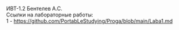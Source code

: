 ИВТ-1.2
Бентелев А.С.  
Ссылки на лабораторные работы:  
1 - https://github.com/PortabLeStudying/Proga/blob/main/Laba1.md  
